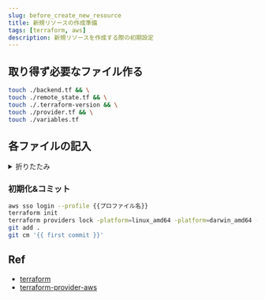 ```yaml
---
slug: before_create_new_resource
title: 新規リソースの作成準備
tags: [terraform, aws]
description: 新規リソースを作成する際の初期設定
---
```


## 取り得ず必要なファイル作る

```sh
touch ./backend.tf && \
touch ./remote_state.tf && \
touch ./.terraform-version && \
touch ./provider.tf && \
touch ./variables.tf
```

## 各ファイルの記入

<details>
<summary>折りたたみ</summary>

### backend.tf

リモートステートの設定

```tf
terraform {
  backend "s3" {
    bucket  = "terraform-{{事業名}}-state"
    key     = "terraform.state.{{事業名}}.{{プロダクト名}}"
    region  = "ap-northeast-1"
    profile = "{{事業名}}"
  }
}
```

### remote_state.tf

他のリモートステートを参照する必要があれば記載する

```tf
data "terraform_remote_state" "{{名前}}" {
  backend = "s3"

  config = {
    bucket  = "{{バケット名}}"
    key     = "{{キーの名称}}"
    region  = "ap-northeast-1"
    profile = "{{事業名}}"
  }
}
## 必要な分だけ...
```

### .terraform-version

terraformのバージョン固定する

```tf
## e.g: 1.0.8
{{バージョン名}}
```

### provider.tf

プロバイダーの設定

```tf
terraform {
  required_providers {
    aws = {
      source  = "hashicorp/aws"
      version = "~> {{バージョン名}}"
    }
  }
}

provider "aws" {
  region  = "ap-northeast-1"
  profile = "{{ssoログインに利用するプロファイル名}}"
  default_tags {
    tags = {
      Project         = local.project_name
      "Job code"      = local.job_code
      "terraform-env" = "{{env}}" // ここは必要があれば
    }
  }
}
```

### variables.tf

共通で使いそうな変数を定義する

```tf
locals {
  project_name = "{{事業者名 || プロダクト名}}"
  job_code     = "{{jobコード}}"
}
```

</details>

### 初期化&コミット

```sh
aws sso login --profile {{プロファイル名}}
terraform init
terraform providers lock -platform=linux_amd64 -platform=darwin_amd64 -platform=darwin_arm64
git add .
git cm '{{ first commit }}'
```

## Ref

- [terraform](https://github.com/hashicorp/terraform)
- [terraform-provider-aws](https://github.com/hashicorp/terraform-provider-aws)
